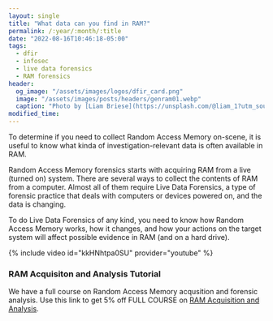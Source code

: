```yaml
---
layout: single
title: "What data can you find in RAM?"
permalink: /:year/:month/:title
date: "2022-08-16T10:46:18-05:00"
tags:
  - dfir
  - infosec
  - live data forensics
  - RAM forensics
header:
  og_image: "/assets/images/logos/dfir_card.png"
  image: "/assets/images/posts/headers/genram01.webp"
  caption: "Photo by [Liam Briese](https://unsplash.com/@liam_1?utm_source=unsplash&utm_medium=referral&utm_content=creditCopyText) on [Unsplash](https://unsplash.com/s/photos/ram?utm_source=unsplash&utm_medium=referral&utm_content=creditCopyText)"
modified_time:
---
```


To determine if you need to collect Random Access Memory on-scene, it is useful to know what kinda of investigation-relevant data is often available in RAM.

Random Access Memory forensics starts with acquiring RAM from a live (turned on) system. There are several ways to collect the contents of RAM from a computer. Almost all of them require Live Data Forensics, a type of forensic practice that deals with computers or devices powered on, and the data is changing.

To do Live Data Forensics of any kind, you need to know how Random Access Memory works, how it changes, and how your actions on the target system will affect possible evidence in RAM (and on a hard drive).

{% include video id="kkHNhtpa0SU" provider="youtube" %}

### RAM Acquisiton and Analysis Tutorial

We have a full course on Random Access Memory acqusition and forensic analysis. Use this link to get 5% off FULL COURSE on [RAM Acquisition and Analysis](https://learn.dfir.science/courses/RAM-Forensics-Tutorial?coupon=YOUTUBERAM5).
